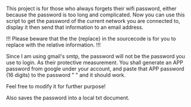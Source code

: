This project is for those who always forgets their wifi password, either because the password is too long and complicated.
Now you can use this script to get the password of the current network you are connected to, display it then send that information to an email address.

!!! Please beware that the the {replace} in the sourcecode is for you to replace with the relative information. !!!

Since I am using gmail's smtp, the password will not be the password you use to login. As their protective measurement.
You shall generate an APP password from google under your account, and paste that APP password (16 digits) to the password " "
and it should work.

Feel free to modify it for further purpose!

Also saves the password into a local txt document.
